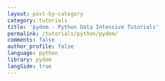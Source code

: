 ```yaml
---
layout: post-by-category
category: tutorials
title: 'pydem - Python Data Intensive Tutorials'
permalink: /tutorials/python/pydem/
comments: false
author_profile: false
language: python
library: pydem
langSide: true
---
```

